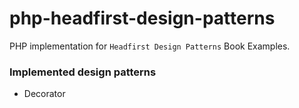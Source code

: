 # php-headfirst-design-patterns
PHP implementation for `Headfirst Design Patterns` Book Examples.

### Implemented design patterns

- Decorator
